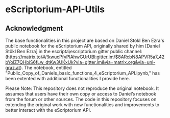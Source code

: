 # eScriptorium-API-Utils

## Acknowledgment
The base functionalities in this project are based on Daniel Stökl Ben Ezra's public notebook for the eScriptorium API, originally shared by him [Daniel Stökl Ben Ezra] in the escripta\escriptorium gitter public channel: (https://matrix.to/#/!kwucPfyPlAhwGUrUBl:gitter.im/$8ARcbN8APVR5a7_42bYolZ7QHbiS6fLw_dtKw3UKxUk?via=gitter.im&via=matrix.org&via=uni-graz.at). The notebook, entitled "Public_Copy_of_Daniels_basic_functions_4_eScriptorium_API.ipynb," has been extented with additional functionalities I provide here. 

Please Note: This repository does not reproduce the original notebook. It assumes that users have their own copy or access to Daniel’s notebook from the forum or other sources. The code in this repository focuses on extending the original work with new functionalities and improvements to better interact with the eScriptorium API.

